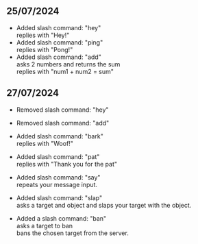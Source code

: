<h2>25/07/2024</h2>

- Added slash command: "hey"<br>
  replies with "Hey!"
- Added slash command: "ping"<br>
  replies with "Pong!"
- Added slash command: "add"<br>
  asks 2 numbers and returns the sum<br>
  replies with "num1 + num2 = sum"

<h2>27/07/2024</h2>

- Removed slash command: "hey"<br>
- Removed slash command: "add" <br>

- Added slash command: "bark" <br>
  replies with "Woof!"
- Added slash command: "pat" <br>
  replies with "Thank you for the pat"
- Added slash command: "say" <br>
  repeats your message input.
- Added slash command: "slap" <br>
  asks a target and object and slaps your target with the object.
- Added a slash command: "ban" <br>
  asks a target to ban <br>
  bans the chosen target from the server.
